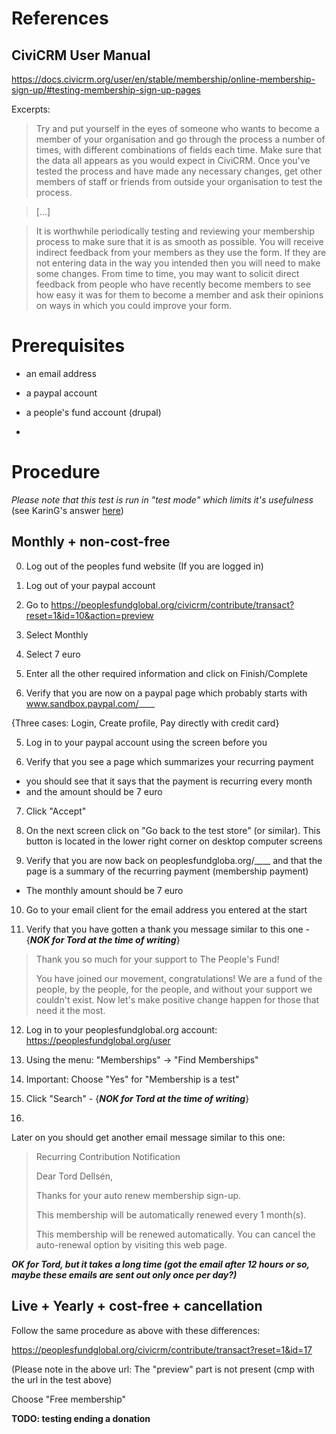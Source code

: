 

# References

## CiviCRM User Manual

https://docs.civicrm.org/user/en/stable/membership/online-membership-sign-up/#testing-membership-sign-up-pages

Excerpts:

> Try and put yourself in the eyes of someone who wants to become a member of your organisation and go through the process a number of times, with different combinations of fields each time. Make sure that the data all appears as you would expect in CiviCRM. Once you've tested the process and have made any necessary changes, get other members of staff or friends from outside your organisation to test the process.

> [...]

> It is worthwhile periodically testing and reviewing your membership process to make sure that it is as smooth as possible. You will receive indirect feedback from your members as they use the form. If they are not entering data in the way you intended then you will need to make some changes. From time to time, you may want to solicit direct feedback from people who have recently become members to see how easy it was for them to become a member and ask their opinions on ways in which you could improve your form.


# Prerequisites

* an email address
* a paypal account
* a people's fund account (drupal)


* 


# Procedure

*Please note that this test is run in "test mode" which limits it's usefulness* (see KarinG's answer [here](https://civicrm.stackexchange.com/questions/17504/error-message-when-testing-memberships-expected-one-paymentprocessor-but-found))

## Monthly + non-cost-free

0. Log out of the peoples fund website (If you are logged in)

1. Log out of your paypal account

1. Go to https://peoplesfundglobal.org/civicrm/contribute/transact?reset=1&id=10&action=preview

2. Select Monthly

3. Select 7 euro

3. Enter all the other required information and click on Finish/Complete

4. Verify that you are now on a paypal page which probably starts with www.sandbox.paypal.com/____ 

{Three cases: Login, Create profile, Pay directly with credit card}

5. Log in to your paypal account using the screen before you

6. Verify that you see a page which summarizes your recurring payment
  * you should see that it says that the payment is recurring every month
  * and the amount should be 7 euro

7. Click "Accept"

8. On the next screen click on "Go back to the test store" (or similar). This button is located in the lower right corner on desktop computer screens

9. Verify that you are now back on peoplesfundgloba.org/____ and that the page is a summary of the recurring payment (membership payment)
  * The monthly amount should be 7 euro

10. Go to your email client for the email address you entered at the start

11. Verify that you have gotten a thank you message similar to this one - {***NOK for Tord at the time of writing***}

> Thank you so much for your support to The People's Fund!
> 
> You have joined our movement, congratulations! We are a fund of the people, by the people, for the people, and without your support we couldn't exist. Now let's make positive change happen for those that need it the most.

12. Log in to your peoplesfundglobal.org account: https://peoplesfundglobal.org/user

13. Using the menu: "Memberships" -> "Find Memberships"

14. Important: Choose "Yes" for "Membership is a test"

15. Click "Search" - {***NOK for Tord at the time of writing***}

16. 


Later on you should get another email message similar to this one:

> Recurring Contribution Notification
> 
> Dear Tord Dellsén,
> 
> Thanks for your auto renew membership sign-up.
> 
> This membership will be automatically renewed every 1 month(s).
> 
> This membership will be renewed automatically. You can cancel the auto-renewal option by visiting this web page.

***OK for Tord, but it takes a long time (got the email after 12 hours or so, maybe these emails are sent out only once per day?)***



## Live + Yearly + cost-free + cancellation

Follow the same procedure as above with these differences:

https://peoplesfundglobal.org/civicrm/contribute/transact?reset=1&id=17

(Please note in the above url: The "preview" part is not present (cmp with the url in the test above)

Choose "Free membership"


**TODO: testing ending a donation**







